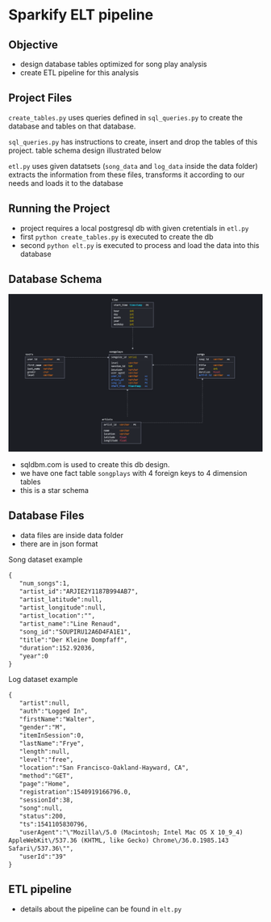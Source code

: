 # Sparkify ELT pipeline

## Objective

- design database tables optimized for song play analysis
- create ETL pipeline for this analysis

## Project Files

`create_tables.py` uses queries defined in `sql_queries.py` to create the database and tables on that database.

`sql_queries.py` has instructions to create, insert and drop the tables of this project. table schema design illustrated below

`etl.py` uses given datatsets (`song_data` and `log_data` inside the data folder) extracts the information from these files, transforms it according to our needs and loads it to the database

## Running the Project

- project requires a local postgresql db with given cretentials in `etl.py`
- first `python create_tables.py` is executed to create the db
- second `python elt.py` is executed to process and load the data into this database

## Database Schema

![db_schema](./files/db_design.png)

- sqldbm.com is used to create this db design.
- we have one fact table `songplays` with 4 foreign keys to 4 dimension tables
- this is a star schema

## Database Files

- data files are inside data folder
- there are in json format

Song dataset example

```
{
   "num_songs":1,
   "artist_id":"ARJIE2Y1187B994AB7",
   "artist_latitude":null,
   "artist_longitude":null,
   "artist_location":"",
   "artist_name":"Line Renaud",
   "song_id":"SOUPIRU12A6D4FA1E1",
   "title":"Der Kleine Dompfaff",
   "duration":152.92036,
   "year":0
}
```

Log dataset example

```
{
   "artist":null,
   "auth":"Logged In",
   "firstName":"Walter",
   "gender":"M",
   "itemInSession":0,
   "lastName":"Frye",
   "length":null,
   "level":"free",
   "location":"San Francisco-Oakland-Hayward, CA",
   "method":"GET",
   "page":"Home",
   "registration":1540919166796.0,
   "sessionId":38,
   "song":null,
   "status":200,
   "ts":1541105830796,
   "userAgent":"\"Mozilla\/5.0 (Macintosh; Intel Mac OS X 10_9_4) AppleWebKit\/537.36 (KHTML, like Gecko) Chrome\/36.0.1985.143 Safari\/537.36\"",
   "userId":"39"
}
```

## ETL pipeline

- details about the pipeline can be found in `elt.py`
